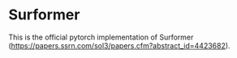 # Surformer
This is the official pytorch implementation of Surformer (https://papers.ssrn.com/sol3/papers.cfm?abstract_id=4423682). 
